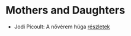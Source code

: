 # Mothers and Daughters

- Jodi Picoult: A nővérem húga [részletek](../_details/Jodi%20Picoult.md#id_350)